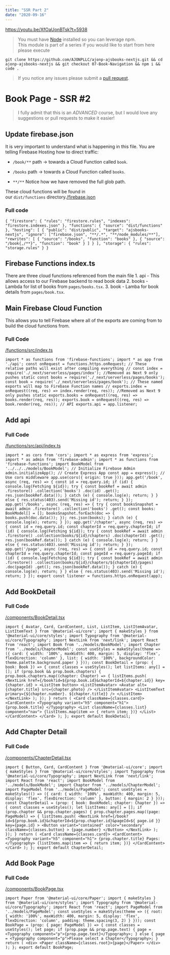 ```yaml
---
title: "SSR Part 2"
date: "2020-09-16"
---
```


https://youtu.be/XfOaUonBTsk?t=5938

> You must have [Node](https://nodejs.org/en/download/) installed so you can leverage npm.  
> This module is part of a series if you would like to start from here please execute

```
git clone https://github.com/AJONPLLC/ajonp-ajsbooks-nextjs.git && cd ajonp-ajsbooks-nextjs && git checkout 07-Book-Navigation && npm i && code .
```

> If you notice any issues please submit a [pull request](https://github.com/AJONPLLC/ajonp-ajsbooks-nextjs/pulls).

# Book Page - SSR #2

> I fully admit that this is an *ADVANCED* course, but I would love any suggestions or pull requests to make it easier!

## Update firebase.json[](https://codingcat.dev/courses/nextjs9/nextjs-using-materialui-and-firebase-ssr-part-2#update-firebasejson)

It is very important to understand what is happening in this file. You are telling Firebase Hosting how to direct traffic:

- `/book/**` path -> towards a Cloud Function called `book`.
- `/books` path -> towards a Cloud Function called `books`.

- `**/**` Notice how we have removed the full glob path.

These cloud functions will be found in our `dist/functions` directory.[/firebase.json](https://github.com/AJONPLLC/ajonp-ajsbooks-nextjs/blob/07-Book-Navigation/firebase.json)

### Full code[](https://codingcat.dev/courses/nextjs9/nextjs-using-materialui-and-firebase-ssr-part-2#full-code)

```
{ "firestore": { "rules": "firestore.rules", "indexes": "firestore.indexes.json" }, "functions": { "source": "dist/functions" }, "hosting": [ { "public": "dist/public", "target": "ajsbooks-nextjs", "ignore": ["firebase.json", "**/.*", "**/node_modules/**"], "rewrites": [ { "source": "/books", "function": "books" }, { "source": "/book{,/**}", "function": "book" } ] } ], "storage": { "rules": "storage.rules" } }
```

## Firebase Functions index.ts[](https://codingcat.dev/courses/nextjs9/nextjs-using-materialui-and-firebase-ssr-part-2#firebase-functions-indexts)

There are three cloud functions referenced from the main file 1. api - This allows access to our Firebase backend to read book data 2. books - Lambda for list of books from `pages/books.tsx`. 3. book - Lamba for book details from `pages/book.tsx`.

## Main Firebase Cloud Function[](https://codingcat.dev/courses/nextjs9/nextjs-using-materialui-and-firebase-ssr-part-2#main-firebase-cloud-function)

This allows you to tell Firebase where all of the exports are coming from to build the cloud functions from.

### Full Code[](https://codingcat.dev/courses/nextjs9/nextjs-using-materialui-and-firebase-ssr-part-2#full-code)

[/functions/src/index.ts](https://github.com/AJONPLLC/ajonp-ajsbooks-nextjs/blob/08-Book-Page/functions/src/index.ts)

```
import * as functions from 'firebase-functions'; import * as app from './api'; const onRequest = functions.https.onRequest; // These relative paths will exist after compiling everything // const index = require('./_next/serverless/pages/index'); //Removed as Next 9 only pushes static const books = require('./_next/serverless/pages/books'); const book = require('./_next/serverless/pages/book'); // These named exports will map to Firebase Function names // exports.index = onRequest((req, res) => index.render(req, res)); //Removed as Next 9 only pushes static exports.books = onRequest((req, res) => books.render(req, res)); exports.book = onRequest((req, res) => book.render(req, res)); // API exports.api = app.listener;
```

## Add api[](https://codingcat.dev/courses/nextjs9/nextjs-using-materialui-and-firebase-ssr-part-2#add-api)

### Full Code[](https://codingcat.dev/courses/nextjs9/nextjs-using-materialui-and-firebase-ssr-part-2#full-code)

[/functions/src/api/index.ts](https://github.com/AJONPLLC/ajonp-ajsbooks-nextjs/blob/08-Book-Page/functions/src/api/index.ts)

```
import * as cors from 'cors'; import * as express from 'express'; import * as admin from 'firebase-admin'; import * as functions from 'firebase-functions'; import BookModel from '../../../models/BookModel'; // Initialize Firebase Admin admin.initializeApp(); // Create Express App const app = express(); // Use cors middleware app.use(cors({ origin: true })); app.get('/book', async (req, res) => { const id = req.query.id; if (id) { console.log(Fetching ${id}); try { const bookRef = await admin .firestore() .collection('books') .doc(id) .get(); res.json(bookRef.data()); } catch (e) { console.log(e); return; } } else { res.status(403).send('Missing id'); return; } }); app.get('/books', async (req, res) => { try { const booksSnapshot = await admin .firestore() .collection('books') .get(); const books: BookModel[] = []; booksSnapshot.forEach(doc => { books.push(doc.data()); }); res.json(books); } catch (e) { console.log(e); return; } }); app.get('/chapter', async (req, res) => { const id = req.query.id; const chapterId = req.query.chapterId; if (id) { console.log(Fetching ${id}); try { const bookRef = await admin .firestore() .collection(books/${id}/chapters) .doc(chapterId) .get(); res.json(bookRef.data()); } catch (e) { console.log(e); return; } } else { res.status(403).send('Missing id'); return; } }); app.get('/page', async (req, res) => { const id = req.query.id; const chapterId = req.query.chapterId; const pageId = req.query.pageId; if (id) { console.log(Fetching ${id}); try { const bookRef = await admin .firestore() .collection(books/${id}/chapters/${chapterId}/pages) .doc(pageId) .get(); res.json(bookRef.data()); } catch (e) { console.log(e); return; } } else { res.status(403).send('Missing id'); return; } }); export const listener = functions.https.onRequest(app);
```

## Add BookDetail[](https://codingcat.dev/courses/nextjs9/nextjs-using-materialui-and-firebase-ssr-part-2#add-bookdetail)

### Full Code[](https://codingcat.dev/courses/nextjs9/nextjs-using-materialui-and-firebase-ssr-part-2#full-code)

[/components/BookDetail.tsx](https://github.com/AJONPLLC/ajonp-ajsbooks-nextjs/blob/08-Book-Page/components/BookDetail.tsx)

```
import { Avatar, Card, CardContent, List, ListItem, ListItemAvatar, ListItemText } from '@material-ui/core'; import { makeStyles } from '@material-ui/core/styles'; import Typography from '@material-ui/core/Typography'; import NextLink from 'next/link'; import React from 'react'; import Book from '../models/BookModel'; import Chapter from '../models/ChapterModel'; const useStyles = makeStyles(theme => ({ card: { width: '100%', maxWidth: 400, margin: 5, display: 'flex', flexDirection: 'column' }, list: { width: '100%', backgroundColor: theme.palette.background.paper } })); const BookDetail = (prop: { book: Book }) => { const classes = useStyles(); let listItems: any[] = []; if (prop.book && prop.book.chapters) { prop.book.chapters.map((chapter: Chapter) => { listItems.push( <NextLink href={/book?id=${prop.book.id}&chapterId=${chapter.id}} key={chapter.id} > <ListItem button> <ListItemAvatar> <Avatar alt={chapter.title} src={chapter.photo} /> </ListItemAvatar> <ListItemText primary={${chapter.number}. ${chapter.title}} /> </ListItem> </NextLink> ); }); } return ( <Card className={classes.card}> <CardContent> <Typography variant="h5" component="h1"> {prop.book.title} </Typography> <List className={classes.list} component="nav"> {listItems.map(item => { return item; })} </List> </CardContent> </Card> ); }; export default BookDetail;
```

## Add Chapter Detail[](https://codingcat.dev/courses/nextjs9/nextjs-using-materialui-and-firebase-ssr-part-2#add-chapter-detail)

### Full Code[](https://codingcat.dev/courses/nextjs9/nextjs-using-materialui-and-firebase-ssr-part-2#full-code)

[/components/ChapterDetail.tsx](https://github.com/AJONPLLC/ajonp-ajsbooks-nextjs/blob/08-Book-Page/components/ChapterDetail.tsx)

```
import { Button, Card, CardContent } from '@material-ui/core'; import { makeStyles } from '@material-ui/core/styles'; import Typography from '@material-ui/core/Typography'; import NextLink from 'next/link'; import React from 'react'; import BookModel from '../models/BookModel'; import Chapter from '../models/ChapterModel'; import PageModel from '../models/PageModel'; const useStyles = makeStyles(() => ({ card: { width: '100%', maxWidth: 400, margin: 5, display: 'flex', flexDirection: 'column' }, button: { margin: 2 } })); const ChapterDetail = (prop: { book: BookModel; chapter: Chapter }) => { const classes = useStyles(); let listItems: any[] = []; if (prop.chapter && prop.chapter.pages) { prop.chapter.pages.map((page: PageModel) => { listItems.push( <NextLink href={/book?id=${prop.book.id}&chapterId=${prop.chapter.id}&pageId=${ page.id }} key={page.id} > <Button variant="contained" color="secondary" className={classes.button} > {page.number} </Button> </NextLink> ); }); } return ( <Card className={classes.card}> <CardContent> <Typography variant="h5" component="h1"> {prop.chapter.title} Pages: </Typography> {listItems.map(item => { return item; })} </CardContent> </Card> ); }; export default ChapterDetail;
```

## Add Book Page[](https://codingcat.dev/courses/nextjs9/nextjs-using-materialui-and-firebase-ssr-part-2#add-book-page)

### Full Code[](https://codingcat.dev/courses/nextjs9/nextjs-using-materialui-and-firebase-ssr-part-2#full-code)

[/components/BookPage.tsx](https://github.com/AJONPLLC/ajonp-ajsbooks-nextjs/blob/08-Book-Page/components/BookPage.tsx)

```
import Paper from '@material-ui/core/Paper'; import { makeStyles } from '@material-ui/core/styles'; import Typography from '@material-ui/core/Typography'; import React from 'react'; import PageModel from '../models/PageModel'; const useStyles = makeStyles(theme => ({ root: { width: '100%', maxWidth: 400, margin: 5, display: 'flex', flexDirection: 'column', padding: theme.spacing(3, 2) } })); const BookPage = (prop: { page: PageModel }) => { const classes = useStyles(); let page; if (prop.page && prop.page.text) { page = <Typography component="p">{prop.page.text}</Typography>; } else { page = <Typography component="p">Please select a Chapter</Typography>; } return ( <div> <Paper className={classes.root}>{page}</Paper> </div> ); }; export default BookPage;
```
